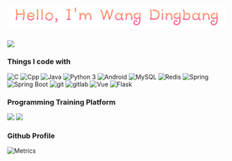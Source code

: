 <!-- @format -->

<h1 align="center">
  <img src="assets/wangdingbang.png" alt="Wang Dingbang" />
</h1>

 
 <a  href="https://github.com/haust-Kevin/github-readme-stats"><img align="center" src="https://github-readme-stats.vercel.app/api/top-langs/?username=haust-Kevin&layout=compact&theme=buefy&hide_border=true" /></a> 
 
 

 

<h3>Things I code with</h3>
<p>
<img alt="C" src="https://img.shields.io/badge/-C-00599C?style=flat&logo=c&logoColor=white" />
<img alt="Cpp" src="https://img.shields.io/badge/-C++-00599C?style=flat&logo=cplusplus&logoColor=white" />
<img alt="Java" src="https://img.shields.io/badge/-Java-ED8B00?style=flat&logo=openjdk&logoColor=white" />
<img alt="Python 3" src="https://img.shields.io/badge/-Python_3-f4d43a?style=flat&logo=python" />
<img alt="Android" src="https://img.shields.io/badge/-Android-white?style=flat&logo=Android" /> 
<img alt="MySQL" src="https://img.shields.io/badge/-MySQL-1d608f?style=flat&logo=MySQL&logoColor=white" />
<img alt="Redis" src="https://img.shields.io/badge/-Redis-ea2845?style=flat&logo=redis&logoColor=white" />
<img alt="Spring" src="https://img.shields.io/badge/-Spring-6DB33F?style=flat&logo=spring&logoColor=white" />
<img alt="Spring Boot" src="https://img.shields.io/badge/-Spring_Boot-6DB33F?style=flat&logo=springboot&logoColor=white" />
<img alt="git" src="https://img.shields.io/badge/-Git-grey?style=flat&logo=git" />
<img alt="gitlab" src="https://img.shields.io/badge/-gitlab-330f63?style=flat&logo=gitlab" />
<img alt="Vue" src="https://img.shields.io/badge/-Vue.js-35495e?style=flat&logo=vue.js" />
<img alt="Flask" src="https://img.shields.io/badge/-Flask-grey?style=flat&logo=Flask" />

<h3>Programming Training Platform</h3>

<a href="https://leetcode.cn/u/wangdingbang/"><img src="https://stats.justsong.cn/api/leetcode?username=wangdingbang&cn=true&theme=buefy"></a> <a href="https://www.nowcoder.com/users/376227094"><img src="https://stats.justsong.cn/api/nowcoder?id=376227094&theme=buefy"></a> 
  
<h3>Github Profile</h3>

![Metrics](https://metrics.lecoq.io/haust-Kevin?template=classic&lines=1&base=header%2C%20activity%2C%20community%2C%20repositories%2C%20metadata&base.indepth=false&base.hireable=false&base.skip=false&lines=false&lines.sections=base&lines.repositories.limit=4&lines.history.limit=1&config.timezone=Etc%2FGMT-8)